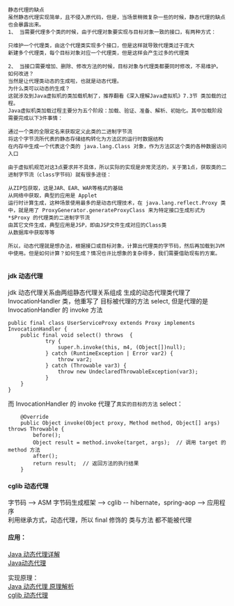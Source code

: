 ```
静态代理的缺点
虽然静态代理实现简单，且不侵入原代码，但是，当场景稍微复杂一些的时候，静态代理的缺点也会暴露出来。
1、 当需要代理多个类的时候，由于代理对象要实现与目标对象一致的接口，有两种方式：

只维护一个代理类，由这个代理类实现多个接口，但是这样就导致代理类过于庞大
新建多个代理类，每个目标对象对应一个代理类，但是这样会产生过多的代理类

2、 当接口需要增加、删除、修改方法的时候，目标对象与代理类都要同时修改，不易维护。
如何改进？
当然是让代理类动态的生成啦，也就是动态代理。
为什么类可以动态的生成？
这就涉及到Java虚拟机的类加载机制了，推荐翻看《深入理解Java虚拟机》7.3节 类加载的过程。
Java虚拟机类加载过程主要分为五个阶段：加载、验证、准备、解析、初始化。其中加载阶段需要完成以下3件事情：

通过一个类的全限定名来获取定义此类的二进制字节流
将这个字节流所代表的静态存储结构转化为方法区的运行时数据结构
在内存中生成一个代表这个类的 java.lang.Class 对象，作为方法区这个类的各种数据访问入口

由于虚拟机规范对这3点要求并不具体，所以实际的实现是非常灵活的，关于第1点，获取类的二进制字节流（class字节码）就有很多途径：

从ZIP包获取，这是JAR、EAR、WAR等格式的基础
从网络中获取，典型的应用是 Applet
运行时计算生成，这种场景使用最多的是动态代理技术，在 java.lang.reflect.Proxy 类中，就是用了 ProxyGenerator.generateProxyClass 来为特定接口生成形式为 *$Proxy 的代理类的二进制字节流
由其它文件生成，典型应用是JSP，即由JSP文件生成对应的Class类
从数据库中获取等等

所以，动态代理就是想办法，根据接口或目标对象，计算出代理类的字节码，然后再加载到JVM中使用。但是如何计算？如何生成？情况也许比想象的复杂得多，我们需要借助现有的方案。


```

#### jdk 动态代理
jdk 动态代理关系由两组静态代理关系组成
生成的动态代理类代理了 InvocationHandler 类，他重写了 目标被代理的方法  select, 但是代理的是 InvocationHandler 的 invoke 方法  

```
public final class UserServiceProxy extends Proxy implements InvocationHandler {
    public final void select() throws  {
            try {
                super.h.invoke(this, m4, (Object[])null);
            } catch (RuntimeException | Error var2) {
                throw var2;
            } catch (Throwable var3) {
                throw new UndeclaredThrowableException(var3);
            }
    }
}
```
而 InvocationHandler 的 invoke 代理了`真实的目标的方法`  select：  
```
    @Override
    public Object invoke(Object proxy, Method method, Object[] args) throws Throwable {
        before();
        Object result = method.invoke(target, args);  // 调用 target 的 method 方法
        after();
        return result;  // 返回方法的执行结果
    }
```

#### cglib 动态代理
字节码 --> ASM 字节码生成框架 --> cglib -- hibernate，spring-aop --> 应用程序  
利用继承方式，动态代理，所以 final 修饰的 类与方法 都不能被代理  












#### 应用：  
[Java 动态代理详解](https://juejin.im/post/5c1ca8df6fb9a049b347f55c)  
[Java动态代理](https://juejin.im/post/5ad3e6b36fb9a028ba1fee6a)  

实现原理：  
[Java 动态代理 原理解析](https://juejin.im/entry/59c89ea75188257e82678dbe)  
[cglib 动态代理](https://github.com/h2pl/Java-Tutorial/blob/master/docs/java-web/Spring/Spring%E6%BA%90%E7%A0%81%E5%89%96%E6%9E%905%EF%BC%9AJDK%E5%92%8Ccglib%E5%8A%A8%E6%80%81%E4%BB%A3%E7%90%86%E5%8E%9F%E7%90%86%E8%AF%A6%E8%A7%A3.md)










